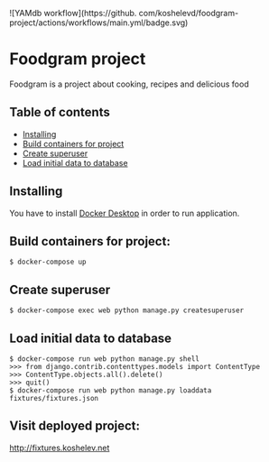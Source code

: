 ![YAMdb workflow](https://github.
com/koshelevd/foodgram-project/actions/workflows/main.yml/badge.svg)
# Foodgram project

Foodgram is a project about cooking, recipes and delicious food 

## Table of contents

- [Installing](#installing)
- [Build containers for project](#build-containers-for-project)
- [Create superuser](#create-superuser)
- [Load initial data to database](#load-initial-data-to-database)

## Installing
You have to install [Docker Desktop](https://www.docker.com/) in order to run application.

## Build containers for project:
```
$ docker-compose up
```

## Create superuser
```
$ docker-compose exec web python manage.py createsuperuser
```

## Load initial data to database
```
$ docker-compose run web python manage.py shell
>>> from django.contrib.contenttypes.models import ContentType
>>> ContentType.objects.all().delete()
>>> quit()
$ docker-compose run web python manage.py loaddata fixtures/fixtures.json
```

## Visit deployed project: 
http://fixtures.koshelev.net
